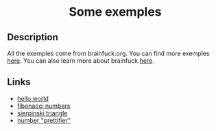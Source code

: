 <div align="center">
	<h1>Some exemples</h1>
</div>


Description
------------------------------------------------------------------

All the exemples come from brainfuck.org. You can find more exemples [here](http://brainfuck.org/).
You can also learn more about brainfuck [here](https://en.wikipedia.org/wiki/Brainfuck).


Links
------------------------------------------------------------------

- [hello world](helloWorld.b)
- [fibonacci numbers](fibonacci.b)
- [sierpinski triangle](sierpinski.b)
- [number "prettifier"](numwarp.b)
